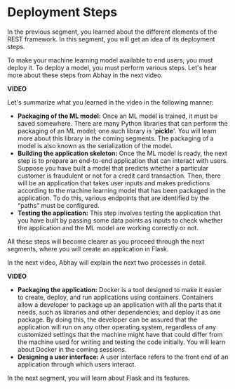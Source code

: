 # Deployment Steps

In the previous segment, you learned about the different elements of the REST framework. In this segment, you will get an idea of its deployment steps.

To make your machine learning model available to end users, you must deploy it. To deploy a model, you must perform various steps. Let's hear more about these steps from Abhay in the next video.

**VIDEO**

Let's summarize what you learned in the video in the following manner:

-   **Packaging of the ML model:** Once an ML model is trained, it must be saved somewhere. There are many Python libraries that can perform the packaging of an ML model; one such library is '**pickle**'. You will learn more about this library in the coming segments. The packaging of a model is also known as the serialization of the model.
-   **Building the application skeleton:** Once the ML model is ready, the next step is to prepare an end-to-end application that can interact with users. Suppose you have built a model that predicts whether a particular customer is fraudulent or not for a credit card transaction. Then, there will be an application that takes user inputs and makes predictions according to the machine learning model that has been packaged in the application. To do this, various endpoints that are identified by the “paths” must be configured.
-   **Testing the application:** This step involves testing the application that you have built by passing some data points as inputs to check whether the application and the ML model are working correctly or not.

All these steps will become clearer as you proceed through the next segments, where you will create an application in Flask.

In the next video, Abhay will explain the next two processes in detail.

**VIDEO**

-   **Packaging the application:** Docker is a tool designed to make it easier to create, deploy, and run applications using containers. Containers allow a developer to package up an application with all the parts that it needs, such as libraries and other dependencies, and deploy it as one package. By doing this, the developer can be assured that the application will run on any other operating system, regardless of any customized settings that the machine might have that could differ from the machine used for writing and testing the code initially. You will learn about Docker in the coming sessions.
-   **Designing a user interface:** A user interface refers to the front end of an application through which users interact.

In the next segment, you will learn about Flask and its features.
